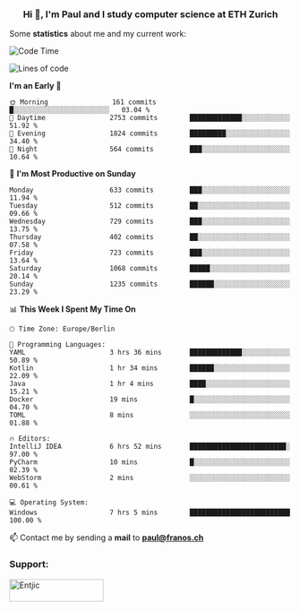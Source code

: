 <h3 align="center">Hi 👋, I'm Paul and I study computer science at ETH Zurich</h3>


Some **statistics** about me and my current work:

<!--START_SECTION:waka-->
![Code Time](http://img.shields.io/badge/Code%20Time-1%2C541%20hrs%2041%20mins-blue)

![Lines of code](https://img.shields.io/badge/From%20Hello%20World%20I%27ve%20Written-2.8%20million%20lines%20of%20code-blue)

**I'm an Early 🐤** 

```text
🌞 Morning                161 commits         █░░░░░░░░░░░░░░░░░░░░░░░░   03.04 % 
🌆 Daytime                2753 commits        █████████████░░░░░░░░░░░░   51.92 % 
🌃 Evening                1824 commits        █████████░░░░░░░░░░░░░░░░   34.40 % 
🌙 Night                  564 commits         ███░░░░░░░░░░░░░░░░░░░░░░   10.64 % 
```
📅 **I'm Most Productive on Sunday** 

```text
Monday                   633 commits         ███░░░░░░░░░░░░░░░░░░░░░░   11.94 % 
Tuesday                  512 commits         ██░░░░░░░░░░░░░░░░░░░░░░░   09.66 % 
Wednesday                729 commits         ███░░░░░░░░░░░░░░░░░░░░░░   13.75 % 
Thursday                 402 commits         ██░░░░░░░░░░░░░░░░░░░░░░░   07.58 % 
Friday                   723 commits         ███░░░░░░░░░░░░░░░░░░░░░░   13.64 % 
Saturday                 1068 commits        █████░░░░░░░░░░░░░░░░░░░░   20.14 % 
Sunday                   1235 commits        ██████░░░░░░░░░░░░░░░░░░░   23.29 % 
```


📊 **This Week I Spent My Time On** 

```text
🕑︎ Time Zone: Europe/Berlin

💬 Programming Languages: 
YAML                     3 hrs 36 mins       █████████████░░░░░░░░░░░░   50.89 % 
Kotlin                   1 hr 34 mins        ██████░░░░░░░░░░░░░░░░░░░   22.09 % 
Java                     1 hr 4 mins         ████░░░░░░░░░░░░░░░░░░░░░   15.21 % 
Docker                   19 mins             █░░░░░░░░░░░░░░░░░░░░░░░░   04.70 % 
TOML                     8 mins              ░░░░░░░░░░░░░░░░░░░░░░░░░   01.88 % 

🔥 Editors: 
IntelliJ IDEA            6 hrs 52 mins       ████████████████████████░   97.00 % 
PyCharm                  10 mins             █░░░░░░░░░░░░░░░░░░░░░░░░   02.39 % 
WebStorm                 2 mins              ░░░░░░░░░░░░░░░░░░░░░░░░░   00.61 % 

💻 Operating System: 
Windows                  7 hrs 5 mins        █████████████████████████   100.00 % 
```


<!--END_SECTION:waka-->

📫 Contact me by sending a **mail** to **paul@franos.ch**

<h3 align="left">Support:</h3>
<p><a href="https://ko-fi.com/Entjic"> <img align="left" src="https://cdn.ko-fi.com/cdn/kofi3.png?v=3" height="40" width="168" alt="Entjic" /></a></p>
